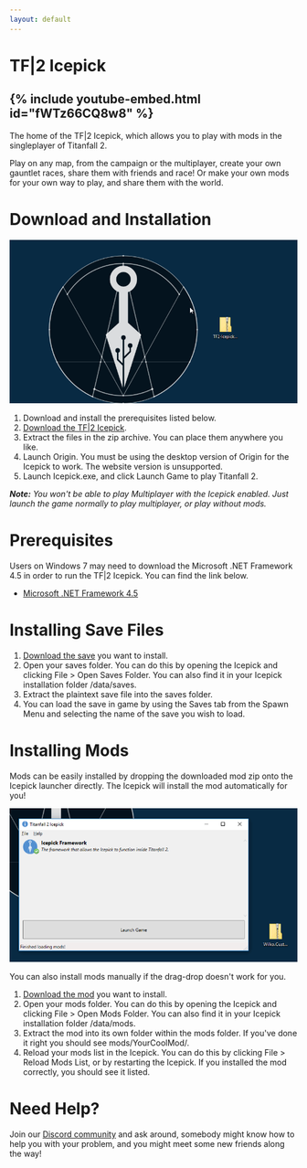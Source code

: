 ```yaml
---
layout: default
---
```


# TF|2 Icepick

{% include youtube-embed.html id="fWTz66CQ8w8" %}
-----

The home of the TF\|2 Icepick, which allows you to play with mods in the singleplayer of Titanfall 2.  

Play on any map, from the campaign or the multiplayer, create your own gauntlet races, share them with friends and race! Or make your own mods for your own way to play, and share them with the world.

# Download and Installation

![Installing the Titanfall 2 Icepick](assets/img/install.gif)

1. Download and install the prerequisites listed below.
2. [Download the TF\|2 Icepick](https://www.moddb.com/games/titanfall-2/downloads/titanfall-2-icepick).
3. Extract the files in the zip archive. You can place them anywhere you like.
4. Launch Origin. You must be using the desktop version of Origin for the Icepick to work. The website version is unsupported.
5. Launch Icepick.exe, and click Launch Game to play Titanfall 2.

_**Note:** You won't be able to play Multiplayer with the Icepick enabled. Just launch the game normally to play multiplayer, or play without mods._

# Prerequisites

Users on Windows 7 may need to download the Microsoft .NET Framework 4.5 in order to run the TF\|2 Icepick. You can find the link below.

- [Microsoft .NET Framework 4.5](https://www.microsoft.com/net/download/thank-you/net452)

# Installing Save Files

1. [Download the save](https://www.moddb.com/games/titanfall-2/downloads) you want to install.
2. Open your saves folder. You can do this by opening the Icepick and clicking File > Open Saves Folder.
You can also find it in your Icepick installation folder /data/saves.
3. Extract the plaintext save file into the saves folder.
4. You can load the save in game by using the Saves tab from the Spawn Menu and selecting the name of the save you wish to load.

# Installing Mods

Mods can be easily installed by dropping the downloaded mod zip onto the Icepick launcher directly. The Icepick will install the mod automatically for you!

![Installing Mods](assets/img/install-mods.gif)

You can also install mods manually if the drag-drop doesn't work for you.

1. [Download the mod](https://www.moddb.com/games/titanfall-2/downloads) you want to install.
2. Open your mods folder. You can do this by opening the Icepick and clicking File > Open Mods Folder.
You can also find it in your Icepick installation folder /data/mods.
3. Extract the mod into its own folder within the mods folder.
If you've done it right you should see mods/YourCoolMod/.
4. Reload your mods list in the Icepick. You can do this by clicking File > Reload Mods List, or by restarting the Icepick.
If you installed the mod correctly, you should see it listed.

# Need Help?

Join our [Discord community](https://discord.gg/Hw3A6ZKgy7) and ask around, somebody might know how to help you with your problem, and you might meet some new friends along the way!
